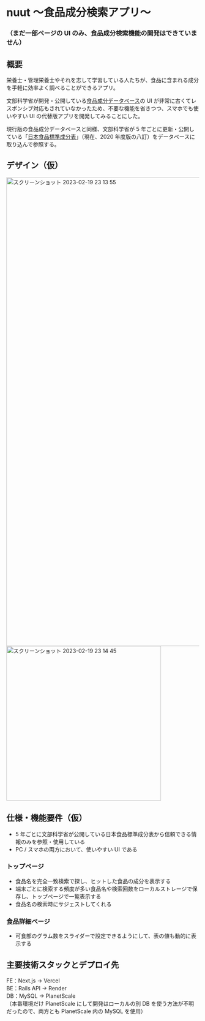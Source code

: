 # nuut 〜食品成分検索アプリ〜

### （まだ一部ページの UI のみ、食品成分検索機能の開発はできていません）

## 概要

栄養士・管理栄養士やそれを志して学習している人たちが、食品に含まれる成分を手軽に効率よく調べることができるアプリ。

文部科学省が開発・公開している[食品成分データベース](https://fooddb.mext.go.jp/)の UI が非常に古くてレスポンシブ対応もされていなかったため、不要な機能を省きつつ、スマホでも使いやすい UI の代替版アプリを開発してみることにした。

現行版の食品成分データベースと同様、文部科学省が 5 年ごとに更新・公開している「[日本食品標準成分表](https://www.mext.go.jp/a_menu/syokuhinseibun/mext_01110.html)」（現在、2020 年度版の八訂）をデータベースに取り込んで参照する。

## デザイン（仮）

<img width="1225" alt="スクリーンショット 2023-02-19 23 13 55" src="https://user-images.githubusercontent.com/50537591/219953756-c232f080-cc8b-4a87-943c-c1dd571c3640.png">

<img width="404" alt="スクリーンショット 2023-02-19 23 14 45" src="https://user-images.githubusercontent.com/50537591/219953806-2e42513e-f02d-4274-98d6-2c178ab31ba2.png">

## 仕様・機能要件（仮）

- 5 年ごとに文部科学省が公開している日本食品標準成分表から信頼できる情報のみを参照・使用している
- PC / スマホの両方において、使いやすい UI である

### トップページ

- 食品名を完全一致検索で探し、ヒットした食品の成分を表示する
- 端末ごとに検索する頻度が多い食品名や検索回数をローカルストレージで保存し、トップページで一覧表示する
- 食品名の検索時にサジェストしてくれる

### 食品詳細ページ

- 可食部のグラム数をスライダーで設定できるようにして、表の値も動的に表示する

## 主要技術スタックとデプロイ先

FE：Next.js → Vercel  
BE：Rails API → Render  
DB：MySQL → PlanetScale  
（本番環境だけ PlanetScale にして開発はローカルの別 DB を使う方法が不明だったので、両方とも PlanetScale 内の MySQL を使用）
